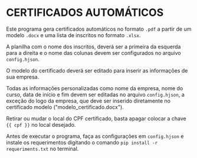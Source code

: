 # CERTIFICADOS AUTOMÁTICOS
Este programa gera certificados automáticos no formato ```.pdf``` a partir de um modelo ```.docx``` e uma lista de inscritos no formato ```.xlsx```.

A planilha com o nome dos inscritos, deverá ser a primeira da esquerda para a direita e o nome das colunas devem ser configurados no arquivo ```config.hjson```.

O modelo do certificado deverá ser editado para inserir as informações de sua empresa.

Todas as informações personalizadas como nome da empresa, nome do curso, data de início e fim devem ser editadas no arquivo ```config.hjson```, a exceção do logo da empresa, que deve ser inserido diretamente no certificado modelo ("modelo_certificado.docx").

Retirar ou mudar o local do CPF certificado, basta apagar colocar a chave ```{{ cpf }}``` no local desejado.

Antes de executar o programa, faça as configurações em ```config.hjson``` e instale os requerimentos digitando o comando ```pip install -r requeriments.txt``` no terminal.



